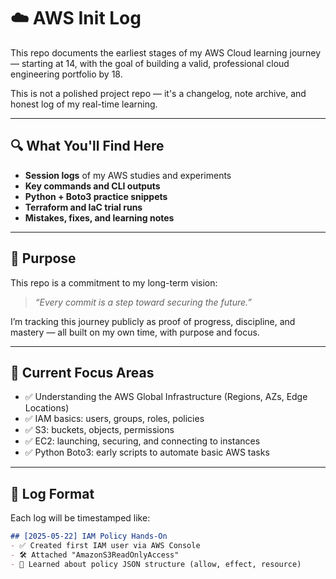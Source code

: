 # ☁️ AWS Init Log

This repo documents the earliest stages of my AWS Cloud learning journey — starting at 14, with the goal of building a valid, professional cloud engineering portfolio by 18.

This is not a polished project repo — it's a changelog, note archive, and honest log of my real-time learning.

---

## 🔍 What You'll Find Here

- **Session logs** of my AWS studies and experiments
- **Key commands and CLI outputs**
- **Python + Boto3 practice snippets**
- **Terraform and IaC trial runs**
- **Mistakes, fixes, and learning notes**

---

## 🌱 Purpose

This repo is a commitment to my long-term vision:

> *“Every commit is a step toward securing the future.”*

I’m tracking this journey publicly as proof of progress, discipline, and mastery — all built on my own time, with purpose and focus.

---

## 🧠 Current Focus Areas

- ✅ Understanding the AWS Global Infrastructure (Regions, AZs, Edge Locations)
- ✅ IAM basics: users, groups, roles, policies
- ✅ S3: buckets, objects, permissions
- ✅ EC2: launching, securing, and connecting to instances
- ✅ Python Boto3: early scripts to automate basic AWS tasks

---

## 📅 Log Format

Each log will be timestamped like:

```markdown
## [2025-05-22] IAM Policy Hands-On
- ✅ Created first IAM user via AWS Console
- 🛠️ Attached "AmazonS3ReadOnlyAccess"
- 🧠 Learned about policy JSON structure (allow, effect, resource)
